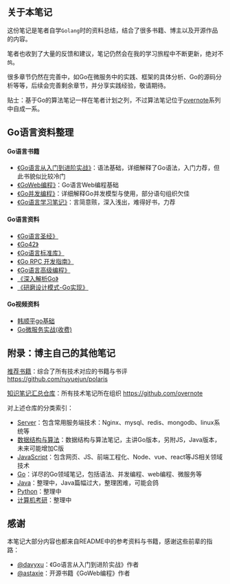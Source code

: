 ## 关于本笔记

这份笔记是笔者自学`Golang`时的资料总结，结合了很多书籍、博主以及开源作品的内容。   

笔者也收到了大量的反馈和建议，笔记仍然会在我的学习旅程中不断更新，绝对不`鸽`。  

很多章节仍然在完善中，如Go在微服务中的实践、框架的具体分析、Go的源码分析等等，后续会完善剩余章节，并分享实践经验，敬请期待。  

贴士：基于Go的算法笔记一样在笔者计划之列，不过算法笔记位于[overnote](https://github.com/overnote)系列中自成一系。  

## Go语言资料整理

#### Go语言书籍

- [《Go语言从入门到进阶实战》](https://book.douban.com/subject/30240200/)：语法基础，详细解释了Go语法，入门力荐，但此书貌似比较冷门
- [《GoWeb编程》](https://book.douban.com/subject/27204133/)：Go语言Web编程基础
- [《Go并发编程》](https://book.douban.com/subject/27016236/)：详细解释Go并发模型与使用，部分语句组织欠佳
- [《Go语言学习笔记》](https://book.douban.com/subject/26832468/)：言简意赅，深入浅出，难得好书，力荐

#### Go语言资料

- [《Go语言圣经》](https://github.com/gopl-zh/gopl-zh.github.com)
- [《Go42》](https://github.com/ffhelicopter/Go42)
- [《Go语言标准库》](https://github.com/polaris1119/The-Golang-Standard-Library-by-Example)
- [《Go RPC 开发指南》](https://github.com/smallnest/go-rpc-programming-guide)
- [《Go语言高级编程》](https://github.com/chai2010/advanced-go-programming-book)
- [《深入解析Go》](https://github.com/tiancaiamao/go-internals)
- [《研磨设计模式-Go实现》](https://github.com/senghoo/golang-design-pattern)

#### Go视频资料

- [韩顺平go基础](https://www.bilibili.com/video/av35928275) 
- [Go微服务实战(收费)](https://study.163.com/course/introduction.htm?courseId=1209302815)

## 附录：博主自己的其他笔记

[推荐书籍](https://github.com/ruyuejun/polaris)：综合了所有技术对应的书籍与书评 https://github.com/ruyuejun/polaris  

[知识笔记汇总仓库](https://github.com/overnote)：所有技术笔记所在组织 https://github.com/overnote   

对上述仓库的分类索引：  
- [Server](https://github.com/overnote/server)：包含常用服务端技术：Nginx、mysql、redis、mongodb、linux系统等
- [数据结构与算法](https://github.com/overnote/algorithm)：数据结构与算法笔记，主讲Go版本，另附JS，Java版本，未来可能增加C版
- [JavaScript](https://github.com/overnote/javascript)：包含网页、JS、前端工程化、Node、vue、react等JS相关领域技术
- [Go](https://github.com/overnote/golang)：详尽的Go领域笔记，包括语法、并发编程、web编程、微服务等
- [Java](https://github.com/overnote/java)：整理中，Java篇幅过大，整理困难，可能会鸽
- [Python](https://github.com/overnote/python)：整理中
- [计算机考研](https://github.com/overnote/postgraduate)：整理中

## 感谢

本笔记大部分内容也都来自README中的参考资料与书籍，感谢这些前辈的指路：  

- [@davyxu](https://github.com/davyxu)：《Go语言从入门到进阶实战》作者
- [@astaxie](https://github.com/astaxie)：开源书籍《GoWeb编程》作者
